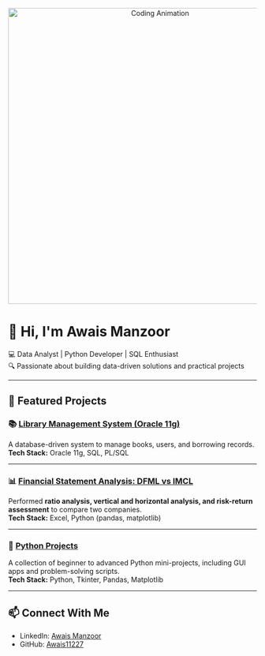 <!-- Banner Image -->
<p align="center">
  <img src="https://media.giphy.com/media/qgQUggAC3Pfv687qPC/giphy.gif" width="600" alt="Coding Animation">
</p>

# 👋 Hi, I'm Awais Manzoor  

💻 Data Analyst | Python Developer | SQL Enthusiast  
🔍 Passionate about building data-driven solutions and practical projects  

---

## 🚀 Featured Projects  

### 📚 [Library Management System (Oracle 11g)](https://github.com/Awais11227/library-management-system-oracle11g)  
A database-driven system to manage books, users, and borrowing records.  
**Tech Stack:** Oracle 11g, SQL, PL/SQL  

---

### 📊 [Financial Statement Analysis: DFML vs IMCL](https://github.com/Awais11227/Financial-Statement-Analysis-DFML-vs-IMCL)  
Performed **ratio analysis, vertical and horizontal analysis, and risk-return assessment** to compare two companies.  
**Tech Stack:** Excel, Python (pandas, matplotlib)  

---

### 🐍 [Python Projects](https://github.com/Awais11227/Python-Projects-)  
A collection of beginner to advanced Python mini-projects, including GUI apps and problem-solving scripts.  
**Tech Stack:** Python, Tkinter, Pandas, Matplotlib  

---

## 📫 Connect With Me  
- LinkedIn: [Awais Manzoor](https://www.linkedin.com/in/awaismanzoor/)  
- GitHub: [Awais11227](https://github.com/Awais11227)  
